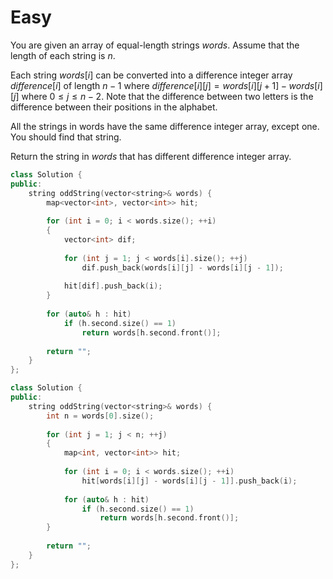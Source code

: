 # Easy

You are given an array of equal-length strings $words$. Assume that the length of each string is $n$.

Each string $words[i]$ can be converted into a difference integer array $difference[i]$ of length $n - 1$ where $difference[i][j] = words[i][j+1] - words[i][j]$ where $0 \leq j \leq n - 2$. Note that the difference between two letters is the difference between their positions in the alphabet.

All the strings in words have the same difference integer array, except one. You should find that string.

Return the string in $words$ that has different difference integer array.

```cpp
class Solution {
public:
    string oddString(vector<string>& words) {
        map<vector<int>, vector<int>> hit;
        
        for (int i = 0; i < words.size(); ++i)
        {
            vector<int> dif;
            
            for (int j = 1; j < words[i].size(); ++j)
                dif.push_back(words[i][j] - words[i][j - 1]);
            
            hit[dif].push_back(i);
        }
        
        for (auto& h : hit)
            if (h.second.size() == 1)
                return words[h.second.front()];
        
        return "";
    }
};
```

```cpp
class Solution {
public:
    string oddString(vector<string>& words) {
        int n = words[0].size();
        
        for (int j = 1; j < n; ++j)
        {
            map<int, vector<int>> hit;
            
            for (int i = 0; i < words.size(); ++i)
                hit[words[i][j] - words[i][j - 1]].push_back(i);
            
            for (auto& h : hit)
                if (h.second.size() == 1)
                    return words[h.second.front()];
        }
        
        return "";
    }
};
```
